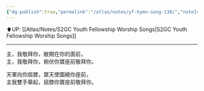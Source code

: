 ```yaml
---
{"dg-publish":true,"permalink":"/atlas/notes/yf-hymn-song-138/","noteIcon":""}
---
```


⬆️UP: [[Atlas/Notes/S2GC Youth Fellowship Worship Songs\|S2GC Youth Fellowship Worship Songs]]

---

主，我敬拜你，敞開在你的面前，  
主，我敬拜你，俯伏你寶座前敬拜你。  
  
天軍向你屈膝，眾天使圍繞你座前，  
主我雙手舉起，屈膝你寶座前敬拜你。